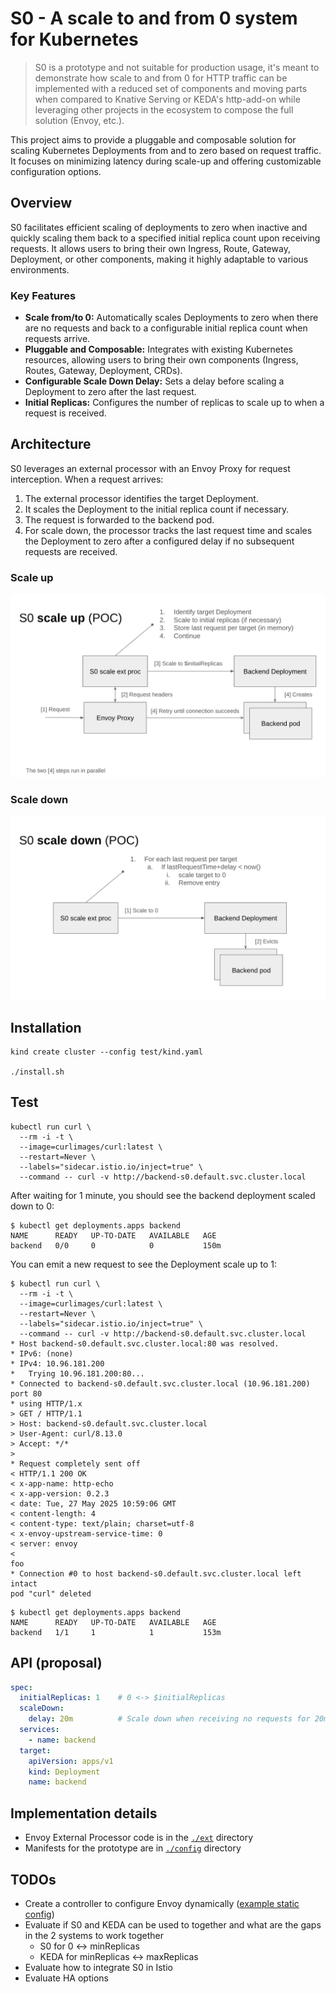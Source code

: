 # S0 - A scale to and from 0 system for Kubernetes

> S0 is a prototype and not suitable for production usage, it's meant to demonstrate how scale to and from 0 for HTTP
> traffic can be implemented with a reduced set of components and moving parts when compared to Knative Serving or
> KEDA's http-add-on while leveraging other projects in the ecosystem to compose the full solution (Envoy, etc.).

This project aims to provide a pluggable and composable solution for scaling Kubernetes Deployments from and to zero
based on request traffic. It focuses on minimizing latency during scale-up and offering customizable configuration
options.

## Overview

S0 facilitates efficient scaling of deployments to zero when inactive and quickly scaling them back to a specified
initial replica count upon receiving requests. It allows users to bring their own Ingress, Route, Gateway, Deployment,
or other components, making it highly adaptable to various environments.

### Key Features

* **Scale from/to 0:** Automatically scales Deployments to zero when there are no requests and back to a configurable
  initial replica count when requests arrive.
* **Pluggable and Composable:** Integrates with existing Kubernetes resources, allowing users to bring their own
  components (Ingress, Routes, Gateway, Deployment, CRDs).
* **Configurable Scale Down Delay:** Sets a delay before scaling a Deployment to zero after the last request.
* **Initial Replicas:** Configures the number of replicas to scale up to when a request is received.

## Architecture

S0 leverages an external processor with an Envoy Proxy for request interception. When a request arrives:

1. The external processor identifies the target Deployment.
2. It scales the Deployment to the initial replica count if necessary.
3. The request is forwarded to the backend pod.
4. For scale down, the processor tracks the last request time and scales the Deployment to zero after a configured delay
   if no subsequent requests are received.

### Scale up

![Scale Up Diagram](./docs/assets/diagram_scale_up.png "Scale up diagram")

### Scale down

![Scale Down Diagram](./docs/assets/diagram_scale_down.png "Scale down diagram")

## Installation

```shell
kind create cluster --config test/kind.yaml

./install.sh
```

## Test

```shell
kubectl run curl \
  --rm -i -t \
  --image=curlimages/curl:latest \
  --restart=Never \
  --labels="sidecar.istio.io/inject=true" \
  --command -- curl -v http://backend-s0.default.svc.cluster.local
```

After waiting for 1 minute, you should see the backend deployment scaled down to 0:

```shell
$ kubectl get deployments.apps backend
NAME      READY   UP-TO-DATE   AVAILABLE   AGE
backend   0/0     0            0           150m
```

You can emit a new request to see the Deployment scale up to 1:

```shell
$ kubectl run curl \
  --rm -i -t \
  --image=curlimages/curl:latest \
  --restart=Never \
  --labels="sidecar.istio.io/inject=true" \
  --command -- curl -v http://backend-s0.default.svc.cluster.local
* Host backend-s0.default.svc.cluster.local:80 was resolved.
* IPv6: (none)
* IPv4: 10.96.181.200
*   Trying 10.96.181.200:80...
* Connected to backend-s0.default.svc.cluster.local (10.96.181.200) port 80
* using HTTP/1.x
> GET / HTTP/1.1
> Host: backend-s0.default.svc.cluster.local
> User-Agent: curl/8.13.0
> Accept: */*
> 
* Request completely sent off
< HTTP/1.1 200 OK
< x-app-name: http-echo
< x-app-version: 0.2.3
< date: Tue, 27 May 2025 10:59:06 GMT
< content-length: 4
< content-type: text/plain; charset=utf-8
< x-envoy-upstream-service-time: 0
< server: envoy
< 
foo
* Connection #0 to host backend-s0.default.svc.cluster.local left intact
pod "curl" deleted
```

```shell
$ kubectl get deployments.apps backend
NAME      READY   UP-TO-DATE   AVAILABLE   AGE
backend   1/1     1            1           153m

```

## API (proposal)

```yaml
spec:
  initialReplicas: 1    # 0 <-> $initialReplicas
  scaleDown:
    delay: 20m          # Scale down when receiving no requests for 20m
  services:
    - name: backend
  target:
    apiVersion: apps/v1
    kind: Deployment
    name: backend
```

## Implementation details

- Envoy External Processor code is in the [`./ext`](./ext) directory
- Manifests for the prototype are in [`./config`](./config) directory

## TODOs

- Create a controller to configure Envoy dynamically ([example static config](./config/kustomize/envoy-config.yaml))
- Evaluate if S0 and KEDA can be used to together and what are the gaps in the 2 systems to work together
  - S0 for 0 <-> minReplicas
  - KEDA for minReplicas <-> maxReplicas
- Evaluate how to integrate S0 in Istio
- Evaluate HA options
